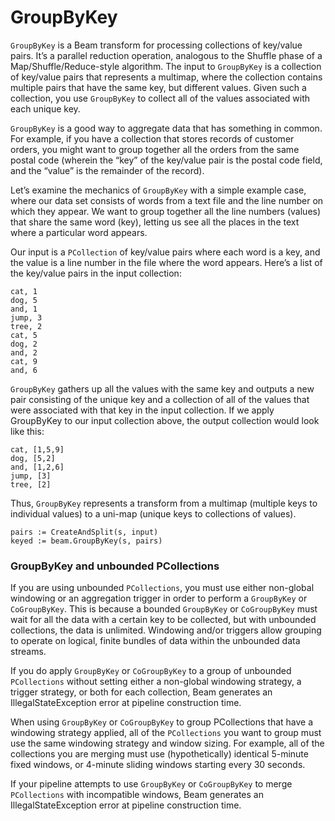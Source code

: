 # GroupByKey

```GroupByKey``` is a Beam transform for processing collections of key/value pairs. It’s a parallel reduction operation, analogous to the Shuffle phase of a Map/Shuffle/Reduce-style algorithm. The input to ```GroupByKey``` is a collection of key/value pairs that represents a multimap, where the collection contains multiple pairs that have the same key, but different values. Given such a collection, you use ```GroupByKey``` to collect all of the values associated with each unique key.

```GroupByKey``` is a good way to aggregate data that has something in common. For example, if you have a collection that stores records of customer orders, you might want to group together all the orders from the same postal code (wherein the “key” of the key/value pair is the postal code field, and the “value” is the remainder of the record).

Let’s examine the mechanics of ```GroupByKey``` with a simple example case, where our data set consists of words from a text file and the line number on which they appear. We want to group together all the line numbers (values) that share the same word (key), letting us see all the places in the text where a particular word appears.

Our input is a ```PCollection``` of key/value pairs where each word is a key, and the value is a line number in the file where the word appears. Here’s a list of the key/value pairs in the input collection:

```
cat, 1
dog, 5
and, 1
jump, 3
tree, 2
cat, 5
dog, 2
and, 2
cat, 9
and, 6
```

```GroupByKey``` gathers up all the values with the same key and outputs a new pair consisting of the unique key and a collection of all of the values that were associated with that key in the input collection. If we apply GroupByKey to our input collection above, the output collection would look like this:

```
cat, [1,5,9]
dog, [5,2]
and, [1,2,6]
jump, [3]
tree, [2]
```

Thus, ```GroupByKey``` represents a transform from a multimap (multiple keys to individual values) to a uni-map (unique keys to collections of values).

```
pairs := CreateAndSplit(s, input)
keyed := beam.GroupByKey(s, pairs)
```

### GroupByKey and unbounded PCollections

If you are using unbounded ```PCollections```, you must use either non-global windowing or an aggregation trigger in order to perform a ```GroupByKey``` or ```CoGroupByKey```. This is because a bounded ```GroupByKey``` or ```CoGroupByKey``` must wait for all the data with a certain key to be collected, but with unbounded collections, the data is unlimited. Windowing and/or triggers allow grouping to operate on logical, finite bundles of data within the unbounded data streams.

If you do apply ```GroupByKey``` or ```CoGroupByKey``` to a group of unbounded ```PCollections``` without setting either a non-global windowing strategy, a trigger strategy, or both for each collection, Beam generates an IllegalStateException error at pipeline construction time.

When using ```GroupByKey``` or ```CoGroupByKey``` to group PCollections that have a windowing strategy applied, all of the ```PCollections``` you want to group must use the same windowing strategy and window sizing. For example, all of the collections you are merging must use (hypothetically) identical 5-minute fixed windows, or 4-minute sliding windows starting every 30 seconds.

If your pipeline attempts to use ```GroupByKey``` or ```CoGroupByKey``` to merge ```PCollections``` with incompatible windows, Beam generates an IllegalStateException error at pipeline construction time.
